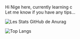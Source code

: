 Hi Nige here, 
currently learning c <br>
Let me know if you have any tips...

![Les Stats GitHub de Anurag](https://github-readme-stats.vercel.app/api?username=NigeParis&show_icons=true&theme=radical)

![Top Langs](https://github-readme-stats.vercel.app/api/top-langs/?username=myusername&theme=tokyonight)
